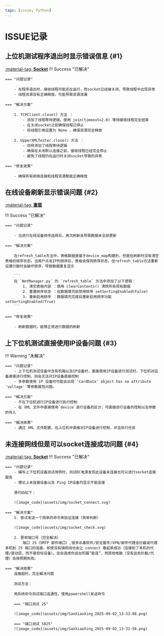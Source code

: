 ```yaml
---
tags: [issue, Python]
---
```

# ISSUE记录

## 上位机测试程序退出时显示错误信息 {#1}

[:material-tag: **Socket**](tags_category.md#1)
!!! Success "已解决"

    === "问题记录"

        - 在程序退出时，接收线程可能还在运行，而socket已经被关闭，导致线程中出现异常
        - 线程资源没有正确释放，可能导致资源泄漏

    === "解决方案"

        1. TCPClient.close() 方法 ：
            - 添加了线程等待逻辑，使用 join(timeout=2.0) 等待接收线程完全结束
            - 在关闭socket之前确保线程已停止
            - 将线程引用设置为 None ，确保资源完全释放

        2. UpperXMLTester.close() 方法 ：
            - 同样添加了线程等待逻辑
            - 确保在关闭默认连接之前，接收线程已经完全停止
            - 避免了线程仍在运行时关闭socket导致的异常

    === "修复效果"

        - 确保所有网络连接和线程资源都能正确释放


## 在线设备刷新显示错误问题 {#2}

[:material-tag: **重载**](tags_category.md#_2)

!!! Success "已解决"

    === "问题记录"

        - 当进行在线设备排序选择后，再次刷新会导致数据未全部更新

    === "解决方案"

        在refresh_table方法中，表格数据是基于device_map构建的，但是在刷新时没有清空表格的排序状态。当用户点击IP列排序后，表格会保持排序状态，但refresh_table方法重新设置行数时会破坏排序，导致数据重复显示

        ```
        在 `NetManager.py` 的 `refresh_table` 方法中添加了以下逻辑：
            1. 清空表格内容 ：使用 clearContents() 清除所有现有数据
            2. 重置排序状态 ：在数据填充前禁用排序 setSortingEnabled(False)
            3. 重新启用排序 ：数据填充完成后重新启用排序功能 setSortingEnabled(True)
        ```

    === "修复效果"

        - 刷新数据时，能够正常进行数据的刷新


## 上下位机测试直接使用IP设备问题 {#3}

!!! Warning "未解决"

    === "问题记录"
        - 上下位机测试设备中含有机箱以及IP设备时，直接使用IP设备进行测试时，下位机对设备直接进行控制，则会无法对IP设备直接控制
        - 多参数使用 IP 设备时可能会出现`'CardData' object has no attribute 'voltage'`等参数属性问题。

    === "解决方案"
        - 不在下位机进行IP设备进行执行控制
        - 在 XML 文件中直接使用`device`进行设备的区分，可直接进行设备的控制以及参数的传入

    === "解决效果"
        - 通过 XML 文件配置，在上位机中直接对IP设备进行控制，并且执行任务

## 未连接网线但是可以socket连接成功问题 {#4}

[:material-tag: **Socket**](tags_category.md#_1)
!!! Success "已解决"
    
    === "问题记录"
        - 编写上下位机设备测试用例时，测试DC电源发现此设备未连接也可以进行socket连接服务
        - 理论上未连接设备以及 Ping IP设备均显示不能连接

        源代码如下：

        ![image_code](assets/img/socket_connect.svg)

    === "解决方案"
        1. 尝试发送一个简单的命令来验证连接（简单判断）
        
        ![image_code](assets/img/socket_check.svg)

        2. 更改端口号（完全解决）
            端口 25（SMTP 邮件端口）,很多杀毒软件/安全套件/VPN/邮件代理会拦截或代理本机到 25 端口的连接，即使没有插网线也会让 connect 看起来成功（连接到了本机的代理/驱动层，而不是目标设备）。这会造成你这台机器“能连”，而其他电脑（没有这些拦截/代理）会按预期失败。

    === "解决效果"
        连接超时，完全解决问题

        测试方法：

        用系统命令测试端口连通性，使用powershell发送命令

        === "端口测试 25"

        ![image_code](assets/img/SanXiaoXing_2025-09-02_13-33-08.png)

        === "端口测试 5025"
        ![image_code](assets/img/SanXiaoXing_2025-09-02_13-33-58.png)